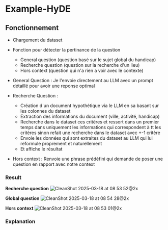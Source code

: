 # Example-HyDE

## Fonctionnement
- Chargement du dataset
- Fonction pour détecter la pertinance de la question
  - General question (question basé sur le sujet global du handicap)
  - Recherche question (question sur la recherche d'un lieu)
  - Hors context (question qui n'a rien a voir avec le contexte)

- General Question : Je l'envoie directement au LLM avec un prompt détaillé pour avoir une reponse optimal
- Recherche Question :
  - Création d'un document hypothétique via le LLM en sa basant sur les colonnes du dataset
  - Extraction des informations du document (ville, activité, handicap)
  - Recherche dans le dataset ces critères et ressort dans un premier temps dans uniquement les informations qui correspondent à tt les critères sinon refait une recherche dans le dataset avec +-1 critère
  - Envoie les données qui sont extraites du dataset au LLM qui lui reformule proprement et naturellement
  - Et affiche le résultat
- Hors context : Renvoie une phrase prédéfini qui demande de poser une question en rapport avec notre context

### Result
**Recherche question**
![CleanShot 2025-03-18 at 08 53 52@2x](https://github.com/user-attachments/assets/fa6b6a2b-a201-460e-a102-9dec9c05b3b6)

**Global question**
![CleanShot 2025-03-18 at 08 54 28@2x](https://github.com/user-attachments/assets/f4969e15-344c-464d-a7a0-ff76f0b7bdbc)

**Hors context**
![CleanShot 2025-03-18 at 08 53 01@2x](https://github.com/user-attachments/assets/cf67b6a9-5c74-4942-a017-76874b874060)


### Explanation
